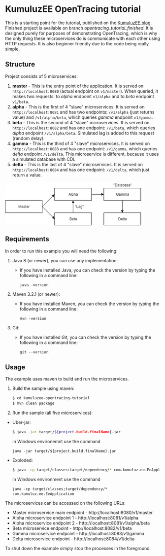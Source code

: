 # KumuluzEE OpenTracing tutorial

This is a starting point for the tutorial, published on the [KumuluzEE blog](https://blog.kumuluz.com/developers/community/2019/02/11/kumuluzee-opentracing-jaeger). Finished project is available on branch _opentracing_tutorial_finished_. It is designed purely for purposes of demonstrating OpenTracing, which is why the only thing these microservices do is communicate with each other using HTTP requests. It is also beginner friendly due to the code being really simple.

## Structure
Project consists of 5 microservices:
1. __master__ - This is the entry point of the application. It is served on `http://localhost:8080` (actual endpoint on `v1/master`). When queried, it makes two requests: to _alpha_ endpoint  `v1/alpha` and to _beta_ endpoint `v1/beta`.
2. __alpha__ - This is the first of 4 "slave" microservices. It is served on `http://localhost:8081` and has two endpoints: `/v1/alpha` (just returns value) and `/v1/alpha/beta`, which queries _gamma_ endpoint `v1/gamma`.
3. __beta__ - This is the second of 4 "slave" microservices. It is served on `http://localhost:8082` and has one endpoint: `/v1/beta`, which queries _alpha_ endpoint `/v1/alpha/beta`. Simulated lag is added to this request (random delay).
4. __gamma__ - This is the third of 4 "slave" microservices. It is served on `http://localhost:8083` and has one endpoint: `/v1/gamma`, which queries _delta_ endpoint `/v1/delta`. This microservice is different, because it uses a simulated database with CDI.
5. __delta__ - This is the last of 4 "slave" microservices. It is served on `http://localhost:8084` and has one endpoint: `/v1/delta`, which just return a value.

![alt text](diagram.png "Diagram explaining microservice connections")

## Requirements

In order to run this example you will need the following:

1. Java 8 (or newer), you can use any implementation:
    * If you have installed Java, you can check the version by typing the following in a command line:
        
        ```
        java -version
        ```

2. Maven 3.2.1 (or newer):
    * If you have installed Maven, you can check the version by typing the following in a command line:
        
        ```
        mvn -version
        ```
3. Git:
    * If you have installed Git, you can check the version by typing the following in a command line:
    
        ```
        git --version
        ```

## Usage

The example uses maven to build and run the microservices.

1. Build the sample using maven:

    ```bash
    $ cd kumuluzee-opentracing-tutorial
    $ mvn clean package
    ```

2. Run the sample (all five microservices):
* Uber-jar:

    ```bash
    $ java -jar target/${project.build.finalName}.jar
    ```
    
    in Windows environemnt use the command
    ```batch
    java -jar target/${project.build.finalName}.jar
    ```

* Exploded:

    ```bash
    $ java -cp target/classes:target/dependency/* com.kumuluz.ee.EeApplication
    ```
    
    in Windows environment use the command
    ```batch
    java -cp target/classes;target/dependency/* com.kumuluz.ee.EeApplication
    ```
    
The microservices can be accessed on the following URLs:
* Master microservice main endpoint - http://localhost:8080/v1/master
* Alpha microservice endpoint 1 - http://localhost:8081/v1/alpha
* Alpha microservice endpoint 2 - http://localhost:8081/v1/alpha/beta
* Beta microservice endpoint - http://localhost:8082/v1/beta
* Gamma microservice endpoint - http://localhost:8083/v1/gamma
* Delta microservice endpoint - http://localhost:8084/v1/delta

To shut down the example simply stop the processes in the foreground.




